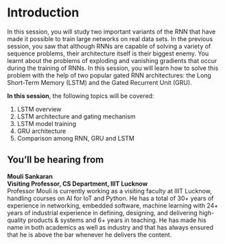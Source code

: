 # Introduction

In this session, you will study two important variants of the RNN that have made it possible to train large networks on real data sets. In the previous session, you saw that although RNNs are capable of solving a variety of sequence problems, their architecture itself is their biggest enemy. You learnt about the problems of exploding and vanishing gradients that occur during the training of RNNs. In this session, you will learn how to solve this problem with the help of two popular gated RNN architectures: the Long Short-Term Memory (LSTM) and the Gated Recurrent Unit (GRU).

**In this session**, the following topics will be covered:

1.  LSTM overview
2.  LSTM architecture and gating mechanism
3.  LSTM model training
4.  GRU architecture
5.  Comparison among RNN, GRU and LSTM

## You’ll be hearing from

**Mouli Sankaran**  
**Visiting Professor, CS Department, IIIT Lucknow**  
Professor Mouli is currently working as a visiting faculty at IIIT Lucknow, handling courses on AI for IoT and Python. He has a total of 30+ years of experience in networking, embedded software, machine learning with 24+ years of industrial experience in defining, designing, and delivering high-quality products & systems and 6+ years in teaching. He has made his name in both academics as well as industry and that has always ensured that he is above the bar whenever he delivers the content.